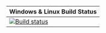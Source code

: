 | Windows & Linux Build Status |
|---|
| [![Build status](https://ci.appveyor.com/api/projects/status/jc9rqhgf7k8h5ajc?svg=true)](https://ci.appveyor.com/project/KvanTTT/markconv) |